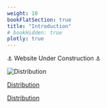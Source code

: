 ```yaml
---
weight: 10
bookFlatSection: true
title: "Introduction"
# bookHidden: true
plotly: true
---
```


⚓ Website Under Construction ⚓

<!-- {{< load-plotly >}} -->
<!-- {{< plotly json="/plotly/test.json" height="400px" >}} -->

<!-- {{< plotly json="/plotly/diffusion_en.json" height="400px" >}} -->

![Distribution](/images/distribution.png)

[Distribution](../distribution.html) 

<!-- works but warning -->

[Distribution](./introduction/distribution.html)